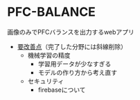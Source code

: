 # PFC-BALANCE
画像のみでPFCバランスを出力するwebアプリ

- <u>要改善点</u>（完了した分野には斜線削除）
  - 機械学習の精度
    - 学習用データが少なすぎる
    - モデルの作り方から考え直す
  - セキュリティ
    - firebaseについて
